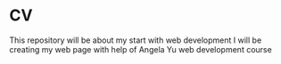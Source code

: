 # CV
This repository will be about my start with web development
I will be creating my web page with help of Angela Yu web development course

